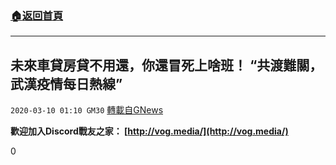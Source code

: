###  [:house:返回首頁](https://github.com/ourhimalayas/txt)
---

## 未來車貸房貸不用還，你還冒死上啥班！ “共渡難關，武漢疫情每日熱線”
`2020-03-10 01:10 GM30` [轉載自GNews](https://gnews.org/zh-hant/136483/)

**歡迎加入Discord戰友之家： [http://vog.media/](http://vog.media/)**

0
